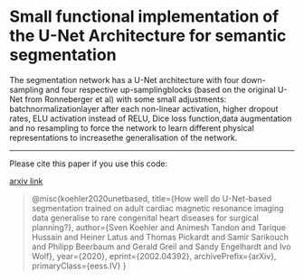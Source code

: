# Small functional implementation of the U-Net Architecture for semantic segmentation

The segmentation network has a U-Net architecture with four down-sampling and four respective up-samplingblocks (based on the original U-Net from Ronneberger et al) with some small adjustments:  batchnormalizationlayer after each non-linear activation, higher dropout rates, ELU activation instead of RELU, Dice loss function,data augmentation and no resampling to force the network to learn different physical representations to increasethe generalisation of the network.

---

Please cite this paper if you use this code:

[arxiv link](https://arxiv.org/abs/2002.04392)


> @misc{koehler2020unetbased,
    title={How well do U-Net-based segmentation trained on adult cardiac magnetic resonance imaging data generalise to rare congenital heart diseases for surgical planning?},
    author={Sven Koehler and Animesh Tandon and Tarique Hussain and Heiner Latus and Thomas Pickardt and Samir Sarikouch and Philipp Beerbaum and Gerald Greil and Sandy Engelhardt and Ivo Wolf},
    year={2020},
    eprint={2002.04392},
    archivePrefix={arXiv},
    primaryClass={eess.IV}
}
